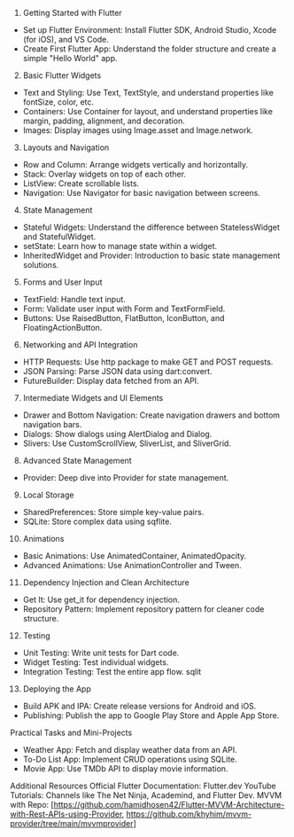 1. Getting Started with Flutter

- Set up Flutter Environment: Install Flutter SDK, Android Studio, Xcode (for iOS), and VS Code.
- Create First Flutter App: Understand the folder structure and create a simple "Hello World" app.

2. Basic Flutter Widgets

- Text and Styling: Use Text, TextStyle, and understand properties like fontSize, color, etc.
- Containers: Use Container for layout, and understand properties like margin, padding, alignment, and decoration.
- Images: Display images using Image.asset and Image.network.

3. Layouts and Navigation

- Row and Column: Arrange widgets vertically and horizontally.
- Stack: Overlay widgets on top of each other.
- ListView: Create scrollable lists.
- Navigation: Use Navigator for basic navigation between screens.

4. State Management

- Stateful Widgets: Understand the difference between StatelessWidget and StatefulWidget.
- setState: Learn how to manage state within a widget.
- InheritedWidget and Provider: Introduction to basic state management solutions.

5. Forms and User Input

- TextField: Handle text input.
- Form: Validate user input with Form and TextFormField.
- Buttons: Use RaisedButton, FlatButton, IconButton, and FloatingActionButton.

6. Networking and API Integration

- HTTP Requests: Use http package to make GET and POST requests.
- JSON Parsing: Parse JSON data using dart:convert.
- FutureBuilder: Display data fetched from an API.

7. Intermediate Widgets and UI Elements

- Drawer and Bottom Navigation: Create navigation drawers and bottom navigation bars.
- Dialogs: Show dialogs using AlertDialog and Dialog.
- Slivers: Use CustomScrollView, SliverList, and SliverGrid.

8. Advanced State Management

- Provider: Deep dive into Provider for state management.

9. Local Storage

- SharedPreferences: Store simple key-value pairs.
- SQLite: Store complex data using sqflite.

10. Animations

- Basic Animations: Use AnimatedContainer, AnimatedOpacity.
- Advanced Animations: Use AnimationController and Tween.

11. Dependency Injection and Clean Architecture

- Get It: Use get_it for dependency injection.
- Repository Pattern: Implement repository pattern for cleaner code structure.

12. Testing

- Unit Testing: Write unit tests for Dart code.
- Widget Testing: Test individual widgets.
- Integration Testing: Test the entire app flow. sqlit

13. Deploying the App

- Build APK and IPA: Create release versions for Android and iOS.
- Publishing: Publish the app to Google Play Store and Apple App Store.

Practical Tasks and Mini-Projects

- Weather App: Fetch and display weather data from an API.
- To-Do List App: Implement CRUD operations using SQLite.
- Movie App: Use TMDb API to display movie information.

Additional Resources
Official Flutter Documentation: Flutter.dev
YouTube Tutorials: Channels like The Net Ninja, Academind, and Flutter Dev.
MVVM with Repo: [https://github.com/hamidhosen42/Flutter-MVVM-Architecture-with-Rest-APIs-using-Provider, https://github.com/khyhim/mvvm-provider/tree/main/mvvmprovider]
